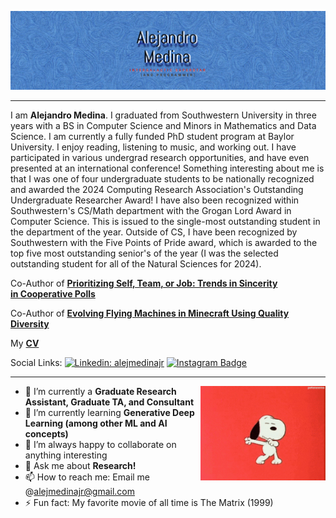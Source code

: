 
![Banner Image](https://github.com/alejmedinajr/alejmedinajr/blob/main/assets/self-banner.jpg)

---
I am **Alejandro Medina**. I graduated from Southwestern University in three years with a BS in Computer Science and Minors in Mathematics and Data Science. I am currently a fully funded PhD student program at Baylor University. I enjoy reading, listening to music, and working out. I have participated in various undergrad research opportunities, and have even presented at an international conference! Something interesting about me is that I was one of four undergraduate students to be nationally recognized and awarded the 2024 Computing Research Association's Outstanding Undergraduate Researcher Award! I have also been recognized within Southwestern's CS/Math department with the Grogan Lord Award in Computer Science. This is issued to the single-most outstanding student in the department of the year. Outside of CS, I have been recognized by Southwestern with the Five Points of Pride award, which is awarded to the top five most outstanding senior's of the year (I was the selected outstanding student for all of the Natural Sciences for 2024).           

Co-Author of **[Prioritizing Self, Team, or Job: Trends in Sincerity in Cooperative Polls](https://link.springer.com/chapter/10.1007/978-3-031-16538-2_4)**

Co-Author of **[Evolving Flying Machines in Minecraft Using Quality Diversity](https://dl.acm.org/doi/10.1145/3583131.3590352)**

My **[CV](https://github.com/alejmedinajr/alejmedinajr/blob/main/assets/Alejandro%20Medina%20CV.pdf)**


Social Links:
[![Linkedin: alejmedinajr](https://img.shields.io/badge/-alejmedinajr-blue?style=flat-square&logo=Linkedin&logoColor=white&link=https://www.linkedin.com/in/alejmedinajr/)](https://www.linkedin.com/in/alejmedinajr/)
[![Instagram Badge](https://img.shields.io/badge/-alejmedinajr-e4405f?style=flat-square&logo=Instagram&logoColor=white&link=https://www.instagram.com/bitsofalejandro/)](https://www.instagram.com/bitsofalejandro/)


---

<img align='right' src='https://github.com/alejmedinajr/alejmedinajr/blob/main/assets/dancing-snoopy.gif' width='200'>

- 🔭 I’m currently a **Graduate Research Assistant, Graduate TA, and Consultant**
- 🌱 I’m currently learning **Generative Deep Learning (among other ML and AI concepts)**
- 👯 I’m always happy to collaborate on anything interesting
- 💬 Ask me about **Research!**
- 📫 How to reach me: Email me @alejmedinajr@gmail.com 
- ⚡ Fun fact: My favorite movie of all time is The Matrix (1999)

